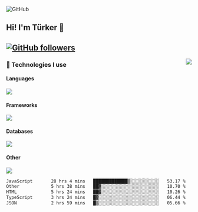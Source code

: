 ![GitHub](https://github.com/turkwr/turkwr/assets/63150613/e5462c44-ccab-48a0-8a33-9f1ea91ff35d)
<!-- ## Hi! I'm Türker 🖐️ -->

##  Hi! I'm Türker 👋
## [![GitHub followers](https://img.shields.io/github/followers/turkwr?color=333&label=Follow&logo=github&logoColor=fff&style=flat-square)](https://github.com/turkwr?tab=followers)
<a href="https://discord.com/users/162740870607536128">
 <img src="https://lanyard.cnrad.dev/api/162740870607536128?hideTimestamp=true&idleMessage=Just%20chillin'%20at%20the%20moment&bg=161a23&animated=true" align="right" />
</a>

### 🧠 Technologies I use
#### Languages
![](https://skillicons.dev/icons?i=js,ts,py,php,go&theme=dark&perline=6)
#### Frameworks
![](https://skillicons.dev/icons?i=next,react,nodejs,tailwind,bootstrap,express&theme=dark&perline=6)
#### Databases
![](https://skillicons.dev/icons?i=mongodb,mysql,sqlite,postgres&theme=dark&perline=6)
#### Other
![](https://skillicons.dev/icons?i=github,git,figma,photoshop,cloudflare,vercel,replit,vscode,visualstudio,discord&theme=dark&perline=6)


<!--START_SECTION:waka-->

```txt
JavaScript       28 hrs 4 mins   █████████████▒░░░░░░░░░░░   53.17 %
Other            5 hrs 38 mins   ██▓░░░░░░░░░░░░░░░░░░░░░░   10.70 %
HTML             5 hrs 24 mins   ██▓░░░░░░░░░░░░░░░░░░░░░░   10.26 %
TypeScript       3 hrs 24 mins   █▓░░░░░░░░░░░░░░░░░░░░░░░   06.44 %
JSON             2 hrs 59 mins   █▒░░░░░░░░░░░░░░░░░░░░░░░   05.66 %
```

<!--END_SECTION:waka-->
